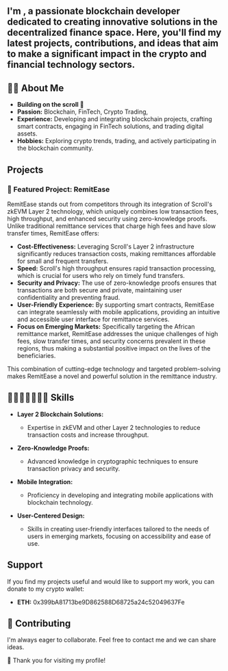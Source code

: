 ## I'm , a passionate blockchain developer dedicated to creating innovative solutions in the decentralized finance space. Here, you'll find my latest projects, contributions, and ideas that aim to make a significant impact in the crypto and financial technology sectors.

## 🙋‍♂️ About Me
- **Building on the scroll 📜**
- **Passion:** Blockchain, FinTech, Crypto Trading,
- **Experience:** Developing and integrating blockchain projects, crafting smart contracts, engaging in FinTech solutions, and trading digital assets.
- **Hobbies:** Exploring crypto trends, trading, and actively participating in the blockchain community.

## Projects

### 🌟 Featured Project: RemitEase
RemitEase stands out from competitors through its integration of Scroll's zkEVM Layer 2 technology, which uniquely combines low transaction fees, high throughput, and enhanced security using zero-knowledge proofs. Unlike traditional remittance services that charge high fees and have slow transfer times, RemitEase offers:

- **Cost-Effectiveness:** Leveraging Scroll's Layer 2 infrastructure significantly reduces transaction costs, making remittances affordable for small and frequent transfers.
- **Speed:** Scroll's high throughput ensures rapid transaction processing, which is crucial for users who rely on timely fund transfers.
- **Security and Privacy:** The use of zero-knowledge proofs ensures that transactions are both secure and private, maintaining user confidentiality and preventing fraud.
- **User-Friendly Experience:** By supporting smart contracts, RemitEase can integrate seamlessly with mobile applications, providing an intuitive and accessible user interface for remittance services.
- **Focus on Emerging Markets:** Specifically targeting the African remittance market, RemitEase addresses the unique challenges of high fees, slow transfer times, and security concerns prevalent in these regions, thus making a substantial positive impact on the lives of the beneficiaries.

This combination of cutting-edge technology and targeted problem-solving makes RemitEase a novel and powerful solution in the remittance industry.

## 👩🏻‍💻📓✍🏻💡 Skills

- **Layer 2 Blockchain Solutions:**
   - Expertise in zkEVM and other Layer 2 technologies to reduce transaction costs and increase throughput.

- **Zero-Knowledge Proofs:**
   - Advanced knowledge in cryptographic techniques to ensure transaction privacy and security.

- **Mobile Integration:**
   - Proficiency in developing and integrating mobile applications with blockchain technology.

- **User-Centered Design:**
   - Skills in creating user-friendly interfaces tailored to the needs of users in emerging markets, focusing on accessibility and ease of use.

## Support

If you find my projects useful and would like to support my work, you can donate to my crypto wallet:
- **ETH:** 0x399bA81713be9D862588D68725a24c52049637Fe  

## 🤝 Contributing

I'm always eager to collaborate. Feel free to contact me and we can share ideas. 


🙌 Thank you for visiting my profile! 

<!---
PowerXchange/PowerXchange is a ✨ special ✨ repository because its `README.md` (this file) appears on your GitHub profile.
You can click the Preview link to take a look at your changes.
--->
